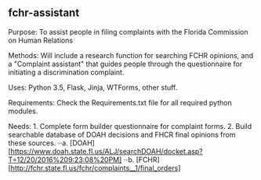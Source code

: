 ## fchr-assistant

Purpose:  To assist people in filing complaints with the
          Florida Commission on Human Relations

Methods:  Will include a research function for searching FCHR opinions,
          and a "Complaint assistant" that guides people through the
          questionnaire for initiating a discrimination complaint.

Uses: Python 3.5, Flask, Jinja, WTForms, other stuff.

Requirements: Check the Requirements.txt file for all required python modules.

Needs:
    1.  Complete form builder questionnaire for complaint forms.
    2.  Build searchable database of DOAH decisions and FHCR final opinions from
        these sources.
          ⋅⋅a. [DOAH][https://www.doah.state.fl.us/ALJ/searchDOAH/docket.asp?T=12/20/2016%209:23:08%20PM]
          ⋅⋅b. [FCHR][http://fchr.state.fl.us/fchr/complaints__1/final_orders]
